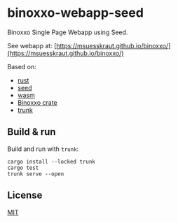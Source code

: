 

# binoxxo-webapp-seed

Binoxxo Single Page Webapp using Seed.

See webapp at: [https://msuesskraut.github.io/binoxxo/](https://msuesskraut.github.io/binoxxo/)

Based on:

* [rust](https://www.rust-lang.org/)
* [seed](https://seed-rs.org/)
* [wasm](https://webassembly.org/)
* [Binoxxo crate](https://crates.io/crates/binoxxo)
* [trunk](https://trunkrs.dev/)

## Build & run

Build and run with `trunk`:

    cargo install --locked trunk
    cargo test
    trunk serve --open

## License

[MIT](LICENSE)
